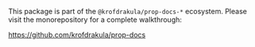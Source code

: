 This package is part of the `@krofdrakula/prop-docs-*` ecosystem. Please visit
the monorepository for a complete walkthrough:

https://github.com/krofdrakula/prop-docs
